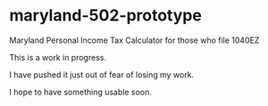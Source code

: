 # maryland-502-prototype
Maryland Personal Income Tax Calculator for those who file 1040EZ

This is a work in progress.

I have pushed it just out of fear of losing my work.

I hope to have something usable soon.
